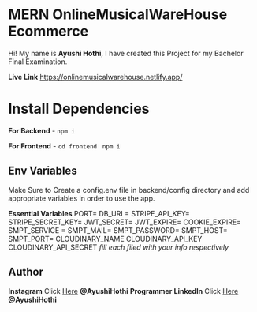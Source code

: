 # MERN OnlineMusicalWareHouse Ecommerce

Hi! My name is **Ayushi Hothi**, I have created this Project for my Bachelor Final Examination.

**Live Link** https://onlinemusicalwarehouse.netlify.app/

# Install Dependencies

**For Backend** - `npm i`

**For Frontend** - `cd frontend` ` npm i`

## Env Variables

Make Sure to Create a config.env file in backend/config directory and add appropriate variables in order to use the app.

**Essential Variables**
PORT=
DB_URI =
STRIPE_API_KEY=
STRIPE_SECRET_KEY=
JWT_SECRET=
JWT_EXPIRE=
COOKIE_EXPIRE=
SMPT_SERVICE =
SMPT_MAIL=
SMPT_PASSWORD=
SMPT_HOST=
SMPT_PORT=
CLOUDINARY_NAME
CLOUDINARY_API_KEY
CLOUDINARY_API_SECRET
_fill each filed with your info respectively_

## Author

**Instagram** Click [Here](https://www.instagram.com/ayushihothi) **@AyushiHothi**
**Programmer**
**LinkedIn** Click [Here](https://in.linkedin.com/in/ayushi-hothi-9b3563236) **@AyushiHothi**